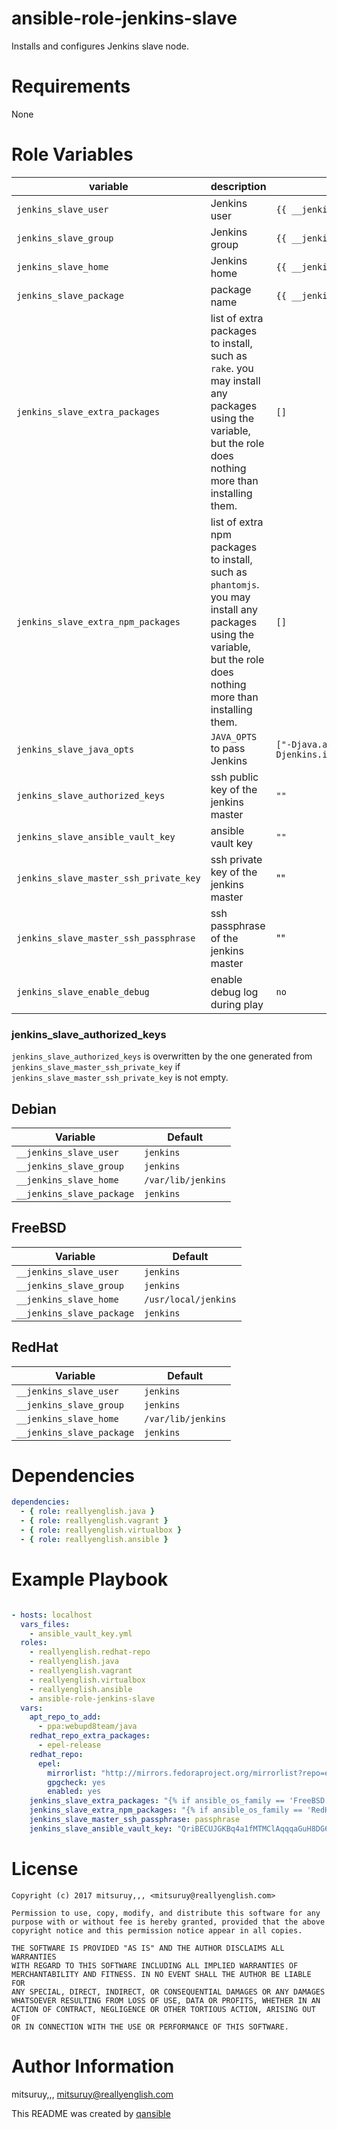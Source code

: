 # ansible-role-jenkins-slave

Installs and configures Jenkins slave node.

# Requirements

None

# Role Variables

| variable | description | default |
|----------|-------------|---------|
| `jenkins_slave_user` | Jenkins user | `{{ __jenkins_slave_user }}` |
| `jenkins_slave_group` | Jenkins group | `{{ __jenkins_slave_group }}` |
| `jenkins_slave_home` | Jenkins home | `{{ __jenkins_slave_home }}` |
| `jenkins_slave_package` | package name | `{{ __jenkins_slave_package }}` |
| `jenkins_slave_extra_packages` | list of extra packages to install, such as `rake`. you may install any packages using the variable, but the role does nothing more than installing them. | `[]` |
| `jenkins_slave_extra_npm_packages` | list of extra npm packages to install, such as `phantomjs`. you may install any packages using the variable, but the role does nothing more than installing them. | `[]` |
| `jenkins_slave_java_opts` | `JAVA_OPTS` to pass Jenkins | `["-Djava.awt.headless=true", "-Djenkins.install.runSetupWizard=false"]` |
| `jenkins_slave_authorized_keys` | ssh public key of the jenkins master | `""` |
| `jenkins_slave_ansible_vault_key` | ansible vault key | `""` |
| `jenkins_slave_master_ssh_private_key` |ssh private key of the jenkins master | ""
| `jenkins_slave_master_ssh_passphrase` | ssh passphrase of the jenkins master | ""
| `jenkins_slave_enable_debug` | enable debug log during play | `no` |

### jenkins_slave_authorized_keys

`jenkins_slave_authorized_keys` is overwritten by the one generated from
`jenkins_slave_master_ssh_private_key` if
`jenkins_slave_master_ssh_private_key` is not empty.

## Debian

| Variable | Default |
|----------|---------|
| `__jenkins_slave_user` | `jenkins` |
| `__jenkins_slave_group` | `jenkins` |
| `__jenkins_slave_home` | `/var/lib/jenkins` |
| `__jenkins_slave_package` | `jenkins` |

## FreeBSD

| Variable | Default |
|----------|---------|
| `__jenkins_slave_user` | `jenkins` |
| `__jenkins_slave_group` | `jenkins` |
| `__jenkins_slave_home` | `/usr/local/jenkins` |
| `__jenkins_slave_package` | `jenkins` |

## RedHat

| Variable | Default |
|----------|---------|
| `__jenkins_slave_user` | `jenkins` |
| `__jenkins_slave_group` | `jenkins` |
| `__jenkins_slave_home` | `/var/lib/jenkins` |
| `__jenkins_slave_package` | `jenkins` |


# Dependencies

```yaml
dependencies:
  - { role: reallyenglish.java }
  - { role: reallyenglish.vagrant }
  - { role: reallyenglish.virtualbox }
  - { role: reallyenglish.ansible }
```

# Example Playbook

```yaml

- hosts: localhost
  vars_files:
    - ansible_vault_key.yml
  roles:
    - reallyenglish.redhat-repo
    - reallyenglish.java
    - reallyenglish.vagrant
    - reallyenglish.virtualbox
    - reallyenglish.ansible
    - ansible-role-jenkins-slave
  vars:
    apt_repo_to_add:
      - ppa:webupd8team/java
    redhat_repo_extra_packages:
      - epel-release
    redhat_repo:
      epel:
        mirrorlist: "http://mirrors.fedoraproject.org/mirrorlist?repo=epel-{{ ansible_distribution_major_version }}&arch={{ ansible_architecture }}"
        gpgcheck: yes
        enabled: yes
    jenkins_slave_extra_packages: "{% if ansible_os_family == 'FreeBSD' %}[ 'rubygem-rake', 'phantomjs' ]{% elif ansible_os_family == 'Debian' %}[ 'rake', 'phantomjs' ]{% elif ansible_os_family == 'RedHat' %}[ 'rubygem-rake' ]{% else %}[]{% endif %}"
    jenkins_slave_extra_npm_packages: "{% if ansible_os_family == 'RedHat' %}[ 'phantomjs' ]{% else %}[ 'jenkins' ]{% endif %}"
    jenkins_slave_master_ssh_passphrase: passphrase
    jenkins_slave_ansible_vault_key: "QriBECUJGKBq4a1fMTMClAqqqaGuH8DG6jujJllw"
```

# License

```
Copyright (c) 2017 mitsuruy,,, <mitsuruy@reallyenglish.com>

Permission to use, copy, modify, and distribute this software for any
purpose with or without fee is hereby granted, provided that the above
copyright notice and this permission notice appear in all copies.

THE SOFTWARE IS PROVIDED "AS IS" AND THE AUTHOR DISCLAIMS ALL WARRANTIES
WITH REGARD TO THIS SOFTWARE INCLUDING ALL IMPLIED WARRANTIES OF
MERCHANTABILITY AND FITNESS. IN NO EVENT SHALL THE AUTHOR BE LIABLE FOR
ANY SPECIAL, DIRECT, INDIRECT, OR CONSEQUENTIAL DAMAGES OR ANY DAMAGES
WHATSOEVER RESULTING FROM LOSS OF USE, DATA OR PROFITS, WHETHER IN AN
ACTION OF CONTRACT, NEGLIGENCE OR OTHER TORTIOUS ACTION, ARISING OUT OF
OR IN CONNECTION WITH THE USE OR PERFORMANCE OF THIS SOFTWARE.
```

# Author Information

mitsuruy,,, <mitsuruy@reallyenglish.com>

This README was created by [qansible](https://github.com/trombik/qansible)
